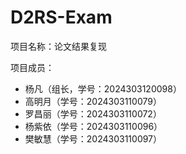 # D2RS-Exam

项目名称：论文结果复现

项目成员：
- 杨凡（组长，学号：2024303120098）
- 高明月（学号：2024303110079）
- 罗昌丽（学号：2024303110072）
- 杨紫依（学号：2024303110096）
- 樊敏慧（学号：2024303110097）
